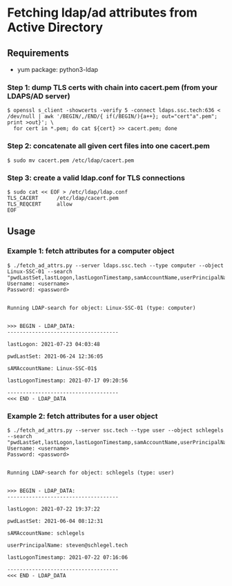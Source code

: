 # Fetching ldap/ad attributes from Active Directory

## Requirements

* yum package: python3-ldap

### Step 1: dump TLS certs with chain into cacert.pem (from your LDAPS/AD server)

```
$ openssl s_client -showcerts -verify 5 -connect ldaps.ssc.tech:636 < /dev/null | awk '/BEGIN/,/END/{ if(/BEGIN/){a++}; out="cert"a".pem"; print >out}'; \
  for cert in *.pem; do cat ${cert} >> cacert.pem; done
```

### Step 2: concatenate all given cert files into one cacert.pem

```
$ sudo mv cacert.pem /etc/ldap/cacert.pem
```

### Step 3: create a valid ldap.conf for TLS connections

```
$ sudo cat << EOF > /etc/ldap/ldap.conf
TLS_CACERT      /etc/ldap/cacert.pem
TLS_REQCERT     allow
EOF
```

## Usage

### Example 1: fetch attributes for a computer object

```
$ ./fetch_ad_attrs.py --server ldaps.ssc.tech --type computer --object Linux-SSC-01 --search "pwdLastSet,lastLogon,lastLogonTimestamp,samAccountName,userPrincipalName"
Username: <username>
Password: <password>


Running LDAP-search for object: Linux-SSC-01 (type: computer)


>>> BEGIN - LDAP_DATA: 
------------------------------------

lastLogon: 2021-07-23 04:03:48

pwdLastSet: 2021-06-24 12:36:05

sAMAccountName: Linux-SSC-01$

lastLogonTimestamp: 2021-07-17 09:20:56

------------------------------------
<<< END - LDAP_DATA

```

### Example 2: fetch attributes for a user object

```
$ ./fetch_ad_attrs.py --server ssc.tech --type user --object schlegels --search "pwdLastSet,lastLogon,lastLogonTimestamp,samAccountName,userPrincipalName"
Username: <username>
Password: <password>


Running LDAP-search for object: schlegels (type: user)


>>> BEGIN - LDAP_DATA: 
------------------------------------

lastLogon: 2021-07-22 19:37:22

pwdLastSet: 2021-06-04 08:12:31

sAMAccountName: schlegels

userPrincipalName: steven@schlegel.tech

lastLogonTimestamp: 2021-07-22 07:16:06

------------------------------------
<<< END - LDAP_DATA

```
